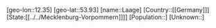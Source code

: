 ﻿---
location: [53.93,12.35]
type: City
tags:
- geo/City


SpocWebEntityId: 31771
isDeleted: false
confidential: public

---
[geo-lon::12.35]
[geo-lat::53.93]
[name::Laage]
[Country::[[Germany]]]
[State:[[../../Mecklenburg-Vorpommern]]]]
[Population::]
[Unknown::]

